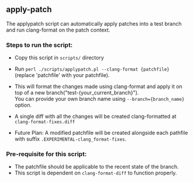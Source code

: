 apply-patch
-----------

The applypatch script can automatically apply patches into a
test branch and run clang-format on the patch context.

### Steps to run the script:

- Copy this script in `scripts/` directory

- Run `perl ./scripts/applypatch.pl --clang-format {patchfile}` (replace 'patchfile' with your patchfile).<br/>
- This will format the changes made using clang-format and apply it on top of a new branch("test-{your_current_branch}").<br/>
You can provide your own branch name using `--branch={branch_name}` option.
- A single diff with all the changes will be created clang-formatted at `clang-format-fixes.diff`
- Future Plan: A modified patchfile will be created alongside each pathfile with suffix `.EXPERIMENTAL-clang_format-fixes`.

### Pre-requisite for this script:

- The patchfile should be applicable to the recent state of the branch.
- This script is dependent on `clang-format-diff` to function properly.<br/>
